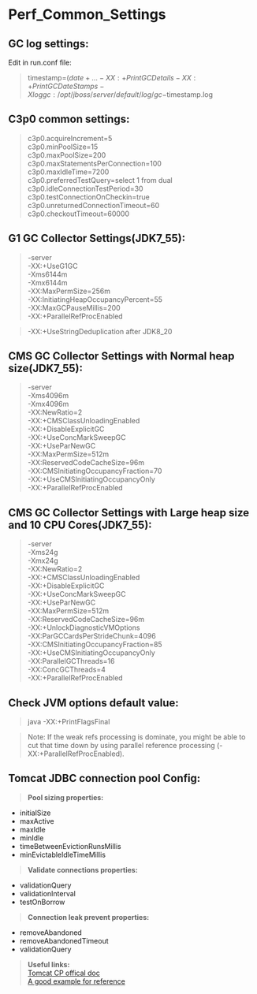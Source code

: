 # Perf_Common_Settings

## GC log settings:  
Edit in run.conf file:

> timestamp=$( date +%Y-%m-%d_%H%M%S )  
> …  
> -XX:+PrintGCDetails -XX:+PrintGCDateStamps -Xloggc:/opt/jboss/server/default/log/gc-$timestamp.log

## C3p0 common settings:  
> c3p0.acquireIncrement=5  
> c3p0.minPoolSize=15  
> c3p0.maxPoolSize=200  
> c3p0.maxStatementsPerConnection=100  
> c3p0.maxIdleTime=7200  
> c3p0.preferredTestQuery=select 1 from dual  
> c3p0.idleConnectionTestPeriod=30  
> c3p0.testConnectionOnCheckin=true  
> c3p0.unreturnedConnectionTimeout=60  
> c3p0.checkoutTimeout=60000  

## G1 GC Collector Settings(JDK7_55):  
> -server  
> -XX:+UseG1GC  
> -Xms6144m  
> -Xmx6144m  
> -XX:MaxPermSize=256m  
> -XX:InitiatingHeapOccupancyPercent=55  
> -XX:MaxGCPauseMillis=200  
> -XX:+ParallelRefProcEnabled  

> -XX:+UseStringDeduplication after JDK8_20

## CMS GC Collector Settings with Normal heap size(JDK7_55):  
> -server  
> -Xms4096m  
> -Xmx4096m  
> -XX:NewRatio=2  
> -XX:+CMSClassUnloadingEnabled  
> -XX:+DisableExplicitGC  
> -XX:+UseConcMarkSweepGC  
> -XX:+UseParNewGC  
> -XX:MaxPermSize=512m  
> -XX:ReservedCodeCacheSize=96m  
> -XX:CMSInitiatingOccupancyFraction=70  
> -XX:+UseCMSInitiatingOccupancyOnly  
> -XX:+ParallelRefProcEnabled  

## CMS GC Collector Settings with Large heap size and 10 CPU Cores(JDK7_55):   
> -server  
> -Xms24g  
> -Xmx24g  
> -XX:NewRatio=2  
> -XX:+CMSClassUnloadingEnabled  
> -XX:+DisableExplicitGC  
> -XX:+UseConcMarkSweepGC  
> -XX:+UseParNewGC  
> -XX:MaxPermSize=512m  
> -XX:ReservedCodeCacheSize=96m  
> -XX:+UnlockDiagnosticVMOptions  
> -XX:ParGCCardsPerStrideChunk=4096  
> -XX:CMSInitiatingOccupancyFraction=85  
> -XX:+UseCMSInitiatingOccupancyOnly  
> -XX:ParallelGCThreads=16  
> -XX:ConcGCThreads=4  
> -XX:+ParallelRefProcEnabled  

## Check JVM options default value:  
> java -XX:+PrintFlagsFinal  


 > Note: If the weak refs processing is dominate, you might be able to cut that time down by using parallel reference processing (-XX:+ParallelRefProcEnabled).   

## Tomcat JDBC connection pool Config:  
> **Pool sizing properties:** 
  - initialSize  
  - maxActive  
  - maxIdle  
  - minIdle  
  - timeBetweenEvictionRunsMillis  
  - minEvictableIdleTimeMillis  

> **Validate connections properties:**  
  - validationQuery  
  - validationInterval  
  - testOnBorrow  

> **Connection leak prevent properties:**  
  - removeAbandoned  
  - removeAbandonedTimeout  
  - validationQuery  

> **Useful links:**  
[Tomcat CP offical doc](https://tomcat.apache.org/tomcat-7.0-doc/jdbc-pool.html#Common_Attributes)  
[A good example for reference](http://www.codingpedia.org/ama/tomcat-jdbc-connection-pool-configuration-for-production-and-development/)
